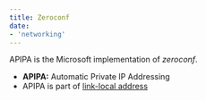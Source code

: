 ```yaml
---
title: Zeroconf
date: 
- 'networking'
---
```


APIPA is the Microsoft implementation of *zeroconf*.

- **APIPA:** Automatic Private IP Addressing
- APIPA is part of [link-local address](2021-06-10--05-21-30Z--link-local_address.md)

